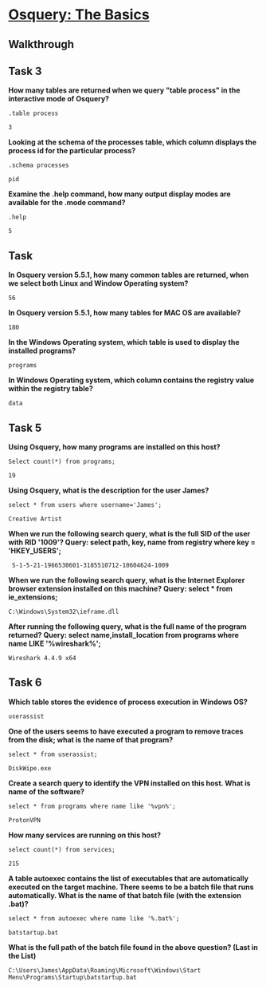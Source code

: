 # [Osquery: The Basics](https://tryhackme.com/room/osqueryf8)

## Walkthrough

## Task 3

**How many tables are returned when we query "table process" in the interactive mode of Osquery?**
```shell
.table process

3
```
**Looking at the schema of the processes table, which column displays the process id for the particular process?**
```shell
.schema processes

pid
```
**Examine the .help command, how many output display modes are available for the .mode command?**
```shell
.help

5
```

## Task 

**In Osquery version 5.5.1, how many common tables are returned, when we select both Linux and Window Operating system?**
```shell
56
```
**In Osquery version 5.5.1, how many tables for MAC OS are available?**
```shell
180
```
**In the Windows Operating system, which table is used to display the installed programs?**
```shell
programs
```
**In Windows Operating system, which column contains the registry value within the registry table?**
```shell
data
```

## Task 5

**Using Osquery, how many programs are installed on this host?**
```shell
Select count(*) from programs;

19
```
**Using Osquery, what is the description for the user James?**
```shell
select * from users where username='James';

Creative Artist
```
**When we run the following search query, what is the full SID of the user with RID '1009'?
Query: select path, key, name from registry where key = 'HKEY_USERS';**
```shell
 S-1-5-21-1966530601-3185510712-10604624-1009
```
**When we run the following search query, what is the Internet Explorer browser extension installed on this machine?
Query: select * from ie_extensions;**
```shell
C:\Windows\System32\ieframe.dll
```
**After running the following query, what is the full name of the program returned?
Query: select name,install_location from programs where name LIKE '%wireshark%';**
```shell
Wireshark 4.4.9 x64
```

## Task 6

**Which table stores the evidence of process execution in Windows OS?**
```shell
userassist
```
**One of the users seems to have executed a program to remove traces from the disk; what is the name of that program?**
```shell
select * from userassist;

DiskWipe.exe
```
**Create a search query to identify the VPN installed on this host. What is name of the software?**
```shell
select * from programs where name like '%vpn%';

ProtonVPN
```
**How many services are running on this host?**
```shell
select count(*) from services;

215
```
**A table autoexec contains the list of executables that are automatically executed on the target machine. There seems to be a batch file that runs automatically. What is the name of that batch file (with the extension .bat)?**
```shell
select * from autoexec where name like '%.bat%';

batstartup.bat
```
**What is the full path of the batch file found in the above question? (Last in the List)**
```shell
C:\Users\James\AppData\Roaming\Microsoft\Windows\Start Menu\Programs\Startup\batstartup.bat
```
